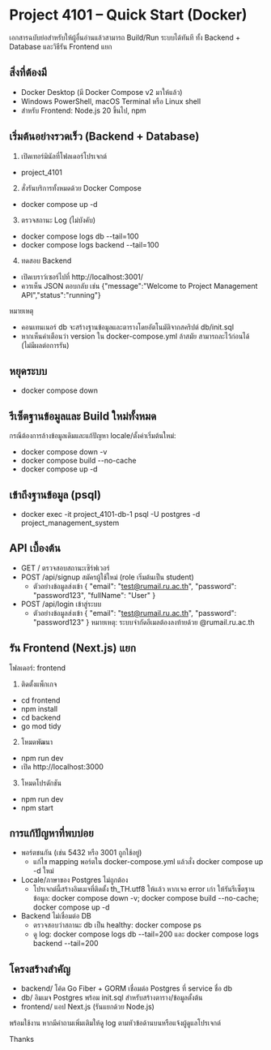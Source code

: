 # Project 4101 – Quick Start (Docker)

เอกสารฉบับย่อสำหรับให้ผู้อื่นอ่านแล้วสามารถ Build/Run ระบบได้ทันที ทั้ง Backend + Database และวิธีรัน Frontend แยก

## สิ่งที่ต้องมี
- Docker Desktop (มี Docker Compose v2 มาให้แล้ว)
- Windows PowerShell, macOS Terminal หรือ Linux shell
- สำหรับ Frontend: Node.js 20 ขึ้นไป, npm

## เริ่มต้นอย่างรวดเร็ว (Backend + Database)
1) เปิดเทอร์มินัลที่โฟลเดอร์โปรเจกต์
- project_4101

2) สั่งรันบริการทั้งหมดด้วย Docker Compose
- docker compose up -d

3) ตรวจสถานะ Log (ไม่บังคับ)
- docker compose logs db --tail=100
- docker compose logs backend --tail=100

4) ทดสอบ Backend
- เปิดเบราว์เซอร์ไปที่ http://localhost:3001/
- ควรเห็น JSON ตอบกลับ เช่น {"message":"Welcome to Project Management API","status":"running"}

หมายเหตุ
- คอนเทนเนอร์ db จะสร้างฐานข้อมูลและตารางโดยอัตโนมัติจากสคริปต์ db/init.sql
- หากเห็นคำเตือนว่า version ใน docker-compose.yml ล้าสมัย สามารถละไว้ก่อนได้ (ไม่มีผลต่อการรัน)

## หยุดระบบ
- docker compose down

## รีเซ็ตฐานข้อมูลและ Build ใหม่ทั้งหมด
กรณีต้องการล้างข้อมูลเดิมและแก้ปัญหา locale/ตั้งค่าเริ่มต้นใหม่:
- docker compose down -v
- docker compose build --no-cache
- docker compose up -d

## เข้าถึงฐานข้อมูล (psql)
- docker exec -it project_4101-db-1 psql -U postgres -d project_management_system

## API เบื้องต้น
- GET /  ตรวจสอบสถานะเซิร์ฟเวอร์
- POST /api/signup  สมัครผู้ใช้ใหม่ (role เริ่มต้นเป็น student)
  - ตัวอย่างข้อมูลส่งเข้า
    {
      "email": "test@rumail.ru.ac.th",
      "password": "password123",
      "fullName": "User"
    }
- POST /api/login  เข้าสู่ระบบ
  - ตัวอย่างข้อมูลส่งเข้า
    {
      "email": "test@rumail.ru.ac.th",
      "password": "password123"
    }
หมายเหตุ: ระบบจำกัดอีเมลต้องลงท้ายด้วย @rumail.ru.ac.th

## รัน Frontend (Next.js) แยก
โฟลเดอร์: frontend
1) ติดตั้งแพ็กเกจ
- cd frontend
- npm install
- cd backend
- go mod tidy

2) โหมดพัฒนา
- npm run dev
- เปิด http://localhost:3000

3) โหมดโปรดักชัน
- npm run dev
- npm start

## การแก้ปัญหาที่พบบ่อย
- พอร์ตชนกัน (เช่น 5432 หรือ 3001 ถูกใช้อยู่)
  - แก้ไข mapping พอร์ตใน docker-compose.yml แล้วสั่ง docker compose up -d ใหม่
- Locale/ภาษาของ Postgres ไม่ถูกต้อง
  - โปรเจกต์นี้สร้างอิมเมจที่ติดตั้ง th_TH.utf8 ให้แล้ว หากเจอ error เก่า ให้รันรีเซ็ตฐานข้อมูล: docker compose down -v; docker compose build --no-cache; docker compose up -d
- Backend ไม่เชื่อมต่อ DB
  - ตรวจสอบว่าสถานะ db เป็น healthy: docker compose ps
  - ดู log: docker compose logs db --tail=200 และ docker compose logs backend --tail=200

## โครงสร้างสำคัญ
- backend/  โค้ด Go Fiber + GORM เชื่อมต่อ Postgres ที่ service ชื่อ db
- db/       อิมเมจ Postgres พร้อม init.sql สำหรับสร้างตาราง/ข้อมูลตั้งต้น
- frontend/ แอป Next.js (รันแยกด้วย Node.js)

พร้อมใช้งาน หากมีคำถามเพิ่มเติมให้ดู log ตามหัวข้อด้านบนหรือแจ้งผู้ดูแลโปรเจกต์


Thanks
